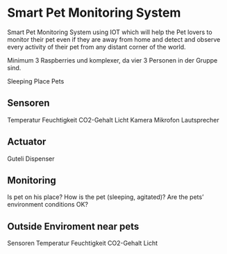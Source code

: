 # Smart Pet Monitoring System

Smart Pet Monitoring System using IOT which will help the Pet lovers to monitor their pet even if they are away from home and detect and observe every activity of their pet from any distant corner of the world. 


Minimum 3 Raspberries und komplexer, da vier 3 Personen in der Gruppe sind.

Sleeping Place Pets

## Sensoren
Temperatur
Feuchtigkeit
CO2-Gehalt
Licht
Kamera
Mikrofon
Lautsprecher

## Actuator
Guteli Dispenser

## Monitoring
Is pet on his place?
How is the pet (sleeping, agitated)?
Are the pets’ environment conditions OK?

## Outside Enviroment near pets
Sensoren
Temperatur
Feuchtigkeit
CO2-Gehalt
Licht
